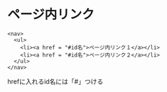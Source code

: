 # ページ内リンク
~~~
<nav>
  <ul>
    <li><a href = "#id名">ページ内リンク１</a></li>
    <li><a href = "#id名">ページ内リンク２</a></li>
  </ul>
</nav>
~~~
hrefに入れるid名には「#」つける
